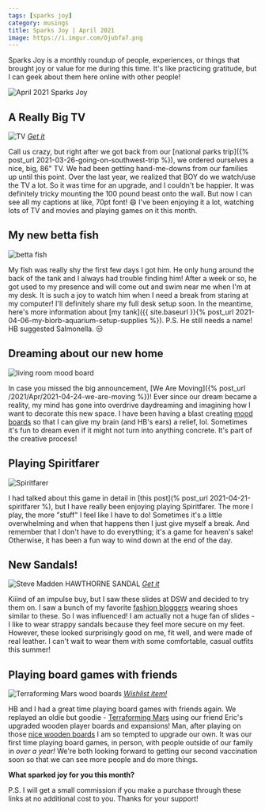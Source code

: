 ```yaml
---
tags: [sparks joy]
category: musings
title: Sparks Joy | April 2021
image: https://i.imgur.com/Ojubfa7.png
---
```

Sparks Joy is a monthly roundup of people, experiences, or things that brought joy or value for me during this time. It's like practicing gratitude, but I can geek about them here online with other people!

![April 2021 Sparks Joy](https://i.imgur.com/Ojubfa7.png)

## A Really Big TV
![TV](https://images-na.ssl-images-amazon.com/images/I/81SfyKpEieL._AC_SL1500_.jpg)
*[Get it](https://amzn.to/2QUDBII)*

Call us crazy, but right after we got back from our [national parks trip]({% post_url 2021-03-26-going-on-southwest-trip %}), we ordered ourselves a nice, big, 86" TV. We had been getting hand-me-downs from our families up until this point. Over the last year, we realized that BOY do we watch/use the TV a lot. So it was time for an upgrade, and I couldn't be happier. It was definitely tricky mounting the 100 pound beast onto the wall. But now I can see all my captions at like, 70pt font! :smile: I've been enjoying it a lot, watching lots of TV and movies and playing games on it this month.

## My new betta fish
![betta fish](https://lh3.googleusercontent.com/pw/ACtC-3dwEXrg3kQU2IEg80LzToTgSqi6U9n3pXPNg99NN0Woah7k-dd9Xgl63j0KTyuPNqrg571YGoMjwvpUTWPJTchTsJOPYHtMxzI0nKI2yUxi0RHJWHwhdsL5_NfFaTUFq3PLLyYL9aBncPovIWZoQeNGZQ=w1000-h667-no?authuser=0)

My fish was really shy the first few days I got him. He only hung around the back of the tank and I always had trouble finding him! After a week or so, he got used to my presence and will come out and swim near me when I'm at my desk. It is such a joy to watch him when I need a break from staring at my computer! I'll definitely share my full desk setup soon. In the meantime, here's more information about [my tank]({{ site.baseurl }}{% post_url 2021-04-06-my-biorb-aquarium-setup-supplies %}). P.S. He still needs a name! HB suggested Salmonella. :unamused:

## Dreaming about our new home
![living room mood board](https://i.imgur.com/9EZecdY.png)

In case you missed the big announcement, [We Are Moving]({% post_url /2021/Apr/2021-04-24-we-are-moving %})! Ever since our dream became a reality, my mind has gone into overdrive daydreaming and imagining how I want to decorate this new space. I have been having a blast creating [mood boards](/tag/mood-boards) so that I can give my brain (and HB's ears) a relief, lol. Sometimes it's fun to dream even if it might not turn into anything concrete. It's part of the creative process!

## Playing Spiritfarer
![Spiritfarer](https://www.nintendo.com//content/dam/noa/en_US/games/switch/s/spiritfarer-switch/spiritfarer-switch-hero.jpg)

I had talked about this game in detail in [this post](% post_url 2021-04-21-spiritfarer %), but I have really been enjoying playing Spiritfarer. The more I play, the more "stuff" I feel like I have to do! Sometimes it's a little overwhelming and when that happens then I just give myself a break. And remember that I don't have to do everything; it's a game for heaven's sake! Otherwise, it has been a fun way to wind down at the end of the day.

## New Sandals!
![Steve Madden HAWTHORNE SANDAL](https://i.imgur.com/BPw6agr.jpg)
*[Get it](https://www.dsw.com/en/us/product/steve-madden-hawthorne-sandal/506268?activeColor=203)*

Kiiind of an impulse buy, but I saw these slides at DSW and decided to try them on. I saw a bunch of my favorite [fashion bloggers](https://fashionjackson.com/10-little-white-dresses-for-spring/) wearing shoes similar to these. So I was influenced! I am actually not a huge fan of slides - I like to wear strappy sandals because they feel more secure on my feet. However, these looked surprisingly good on me, fit well, and were made of real leather. I can't wait to wear them with some comfortable, casual outfits this summer!

## Playing board games with friends
![Terraforming Mars wood boards](https://images-na.ssl-images-amazon.com/images/I/81QjjTJ7WHL._AC_SL1500_.jpg)
*[Wishlist item!](https://amzn.to/3aGlays)*

HB and I had a great time playing board games with friends again. We replayed an oldie but goodie - [Terraforming Mars](https://amzn.to/2R16xyw) using our friend Eric's upgraded wooden player boards and expansions! Man, after playing on those [nice wooden boards](https://amzn.to/3aGlays) I am so tempted to upgrade our own. It was our first time playing board games, in person, with people outside of our family in *over a year!* We're both looking forward to getting our second vaccination soon so that we can see more people and do more things.



**What sparked joy for you this month?**

P.S. I will get a small commission if you make a purchase through these links at no additional cost to you. Thanks for your support!
